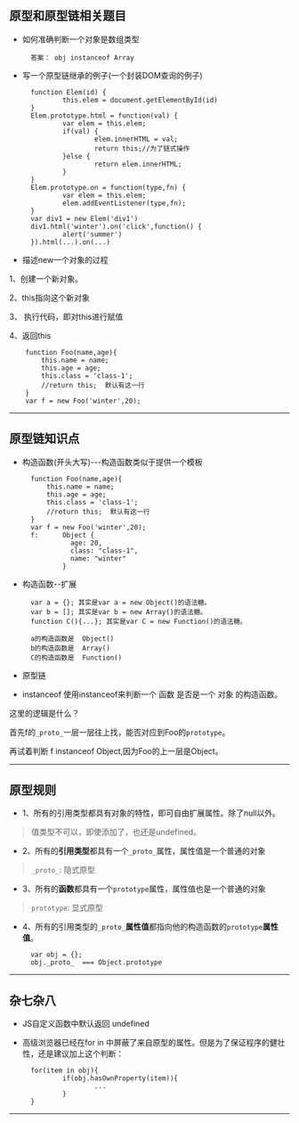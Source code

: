 ## 原型和原型链相关题目

- 如何准确判断一个对象是数组类型

        答案： obj instanceof Array
        
- 写一个原型链继承的例子(一个封装DOM查询的例子)

        function Elem(id) {
                this.elem = document.getElementById(id)
        }
        Elem.prototype.html = function(val) {
                var elem = this.elem;
                if(val) {
                        elem.innerHTML = val;
                        return this;//为了链式操作
                }else {
                        return elem.innerHTML;
                }
        }
        Elem.prototype.on = function(type,fn) {
                var elem = this.elem;
                elem.addEventListener(type,fn);
        }
        var div1 = new Elem('div1')
        div1.html('winter').on('click',function() {
                alert('summer')
        }).html(...).on(...)
        


- 描述new一个对象的过程

1、创建一个新对象。

2、this指向这个新对象

3、 执行代码，即对this进行赋值

4、返回this

        function Foo(name,age){
            this.name = name;
            this.age = age;
            this.class = 'class-1';
            //return this;  默认有这一行
        }
        var f = new Foo('winter',20);

- - -
## 原型链知识点
- 构造函数(开头大写)---构造函数类似于提供一个模板

        function Foo(name,age){
            this.name = name;
            this.age = age;
            this.class = 'class-1';
            //return this;  默认有这一行
        }
        var f = new Foo('winter',20); 
        f:      Object {
                  age: 20,
                  class: "class-1",
                  name: "winter"
                }

- 构造函数--扩展

        var a = {}; 其实是var a = new Object()的语法糖。
        var b = []; 其实是var b = new Array()的语法糖。
        function C(){...}; 其实是var C = new Function()的语法糖。
        
        a的构造函数是  Object()
        b的构造函数是  Array()
        C的构造函数是  Function()
        
- 原型链


- instanceof
使用instanceof来判断一个 函数 是否是一个 对象 的构造函数。

这里的逻辑是什么？

首先f的`_proto_`一层一层往上找，能否对应到Foo的`prototype`。

再试着判断 f instanceof Object,因为Foo的上一层是Object。

- - -
## 原型规则
- 1、所有的引用类型都具有对象的特性，即可自由扩展属性。除了null以外。
> 值类型不可以，即使添加了，也还是undefined。

- 2、所有的**引用类型**都具有一个`_proto_`属性，属性值是一个普通的对象
> `_proto_`: 隐式原型

- 3、所有的**函数**都具有一个`prototype`属性，属性值也是一个普通的对象
> `prototype`: 显式原型

- 4、所有的引用类型的`_proto_`**属性值**都指向他的构造函数的`prototype`**属性值**。

        var obj = {};
        obj._proto_  === Object.prototype
        
- - -
## 杂七杂八
- JS自定义函数中默认返回 undefined
- 高级浏览器已经在for in 中屏蔽了来自原型的属性。但是为了保证程序的健壮性，还是建议加上这个判断：

        for(item in obj){
                if(obj.hasOwnProperty(item)){
                        ...
                }
        }

- - -








